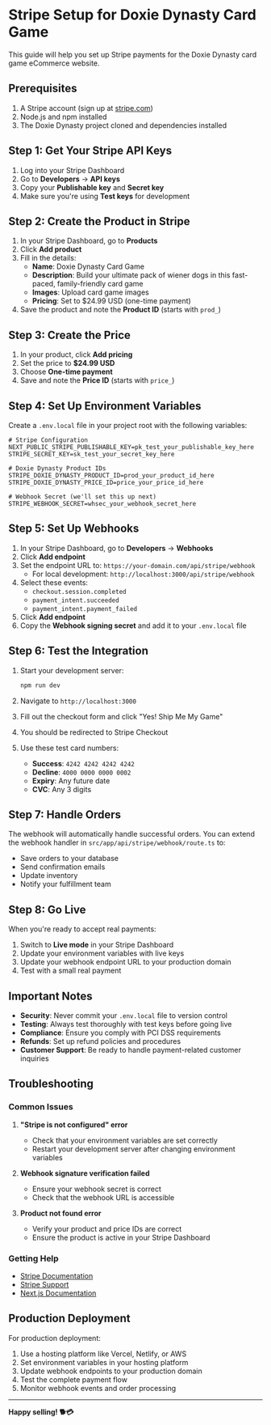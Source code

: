 # Stripe Setup for Doxie Dynasty Card Game

This guide will help you set up Stripe payments for the Doxie Dynasty card game eCommerce website.

## Prerequisites

1. A Stripe account (sign up at [stripe.com](https://stripe.com))
2. Node.js and npm installed
3. The Doxie Dynasty project cloned and dependencies installed

## Step 1: Get Your Stripe API Keys

1. Log into your Stripe Dashboard
2. Go to **Developers** → **API keys**
3. Copy your **Publishable key** and **Secret key**
4. Make sure you're using **Test keys** for development

## Step 2: Create the Product in Stripe

1. In your Stripe Dashboard, go to **Products**
2. Click **Add product**
3. Fill in the details:
   - **Name**: Doxie Dynasty Card Game
   - **Description**: Build your ultimate pack of wiener dogs in this fast-paced, family-friendly card game
   - **Images**: Upload card game images
   - **Pricing**: Set to $24.99 USD (one-time payment)
4. Save the product and note the **Product ID** (starts with `prod_`)

## Step 3: Create the Price

1. In your product, click **Add pricing**
2. Set the price to **$24.99 USD**
3. Choose **One-time payment**
4. Save and note the **Price ID** (starts with `price_`)

## Step 4: Set Up Environment Variables

Create a `.env.local` file in your project root with the following variables:

```env
# Stripe Configuration
NEXT_PUBLIC_STRIPE_PUBLISHABLE_KEY=pk_test_your_publishable_key_here
STRIPE_SECRET_KEY=sk_test_your_secret_key_here

# Doxie Dynasty Product IDs
STRIPE_DOXIE_DYNASTY_PRODUCT_ID=prod_your_product_id_here
STRIPE_DOXIE_DYNASTY_PRICE_ID=price_your_price_id_here

# Webhook Secret (we'll set this up next)
STRIPE_WEBHOOK_SECRET=whsec_your_webhook_secret_here
```

## Step 5: Set Up Webhooks

1. In your Stripe Dashboard, go to **Developers** → **Webhooks**
2. Click **Add endpoint**
3. Set the endpoint URL to: `https://your-domain.com/api/stripe/webhook`
   - For local development: `http://localhost:3000/api/stripe/webhook`
4. Select these events:
   - `checkout.session.completed`
   - `payment_intent.succeeded`
   - `payment_intent.payment_failed`
5. Click **Add endpoint**
6. Copy the **Webhook signing secret** and add it to your `.env.local` file

## Step 6: Test the Integration

1. Start your development server:
   ```bash
   npm run dev
   ```

2. Navigate to `http://localhost:3000`

3. Fill out the checkout form and click "Yes! Ship Me My Game"

4. You should be redirected to Stripe Checkout

5. Use these test card numbers:
   - **Success**: `4242 4242 4242 4242`
   - **Decline**: `4000 0000 0000 0002`
   - **Expiry**: Any future date
   - **CVC**: Any 3 digits

## Step 7: Handle Orders

The webhook will automatically handle successful orders. You can extend the webhook handler in `src/app/api/stripe/webhook/route.ts` to:

- Save orders to your database
- Send confirmation emails
- Update inventory
- Notify your fulfillment team

## Step 8: Go Live

When you're ready to accept real payments:

1. Switch to **Live mode** in your Stripe Dashboard
2. Update your environment variables with live keys
3. Update your webhook endpoint URL to your production domain
4. Test with a small real payment

## Important Notes

- **Security**: Never commit your `.env.local` file to version control
- **Testing**: Always test thoroughly with test keys before going live
- **Compliance**: Ensure you comply with PCI DSS requirements
- **Refunds**: Set up refund policies and procedures
- **Customer Support**: Be ready to handle payment-related customer inquiries

## Troubleshooting

### Common Issues

1. **"Stripe is not configured" error**
   - Check that your environment variables are set correctly
   - Restart your development server after changing environment variables

2. **Webhook signature verification failed**
   - Ensure your webhook secret is correct
   - Check that the webhook URL is accessible

3. **Product not found error**
   - Verify your product and price IDs are correct
   - Ensure the product is active in your Stripe Dashboard

### Getting Help

- [Stripe Documentation](https://stripe.com/docs)
- [Stripe Support](https://support.stripe.com)
- [Next.js Documentation](https://nextjs.org/docs)

## Production Deployment

For production deployment:

1. Use a hosting platform like Vercel, Netlify, or AWS
2. Set environment variables in your hosting platform
3. Update webhook endpoints to your production domain
4. Test the complete payment flow
5. Monitor webhook events and order processing

---

**Happy selling! 🐕💳** 